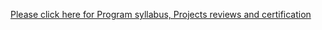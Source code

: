 [ Please click here for  Program syllabus, Projects reviews and certification](https://drive.google.com/file/d/1mwHkhx0jgxzKJPM_-JW3bDNyMTTi-Twu/view)
